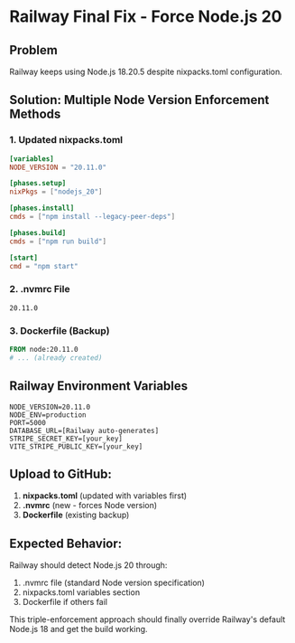 # Railway Final Fix - Force Node.js 20

## Problem
Railway keeps using Node.js 18.20.5 despite nixpacks.toml configuration.

## Solution: Multiple Node Version Enforcement Methods

### **1. Updated nixpacks.toml**
```toml
[variables]
NODE_VERSION = "20.11.0"

[phases.setup]
nixPkgs = ["nodejs_20"]

[phases.install]
cmds = ["npm install --legacy-peer-deps"]

[phases.build]
cmds = ["npm run build"]

[start]
cmd = "npm start"
```

### **2. .nvmrc File**
```
20.11.0
```

### **3. Dockerfile (Backup)**
```dockerfile
FROM node:20.11.0
# ... (already created)
```

## Railway Environment Variables
```
NODE_VERSION=20.11.0
NODE_ENV=production
PORT=5000
DATABASE_URL=[Railway auto-generates]
STRIPE_SECRET_KEY=[your_key]
VITE_STRIPE_PUBLIC_KEY=[your_key]
```

## Upload to GitHub:
1. **nixpacks.toml** (updated with variables first)
2. **.nvmrc** (new - forces Node version)
3. **Dockerfile** (existing backup)

## Expected Behavior:
Railway should detect Node.js 20 through:
1. .nvmrc file (standard Node version specification)
2. nixpacks.toml variables section
3. Dockerfile if others fail

This triple-enforcement approach should finally override Railway's default Node.js 18 and get the build working.